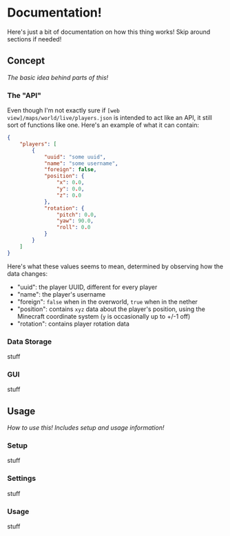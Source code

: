 # Documentation!

Here's just a bit of documentation on how this thing works! Skip around sections if needed!

## Concept
*The basic idea behind parts of this!*

### The "API"

Even though I'm not exactly sure if `[web view]/maps/world/live/players.json` is intended to act like an API, it still sort of functions like one. Here's an example of what it can contain:

```json
{
    "players": [
        {
            "uuid": "some uuid",
            "name": "some username",
            "foreign": false,
            "position": {
                "x": 0.0,
                "y": 0.0,
                "z": 0.0
            },
            "rotation": {
                "pitch": 0.0,
                "yaw": 90.0,
                "roll": 0.0
            }
        }
    ]
}
```

Here's what these values seems to mean, determined by observing how the data changes:
- "uuid": the player UUID, different for every player
- "name": the player's username
- "foreign": `false` when in the overworld, `true` when in the nether
- "position": contains `xyz` data about the player's position, using the Minecraft coordinate system (`y` is occasionally up to +/-1 off)
- "rotation": contains player rotation data

### Data Storage

stuff

### GUI

stuff


## Usage
*How to use this! Includes setup and usage information!*

### Setup

stuff

### Settings

stuff

### Usage

stuff

